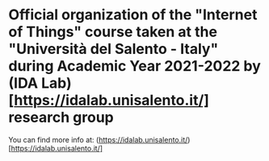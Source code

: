 # Official organization of the "Internet of Things" course taken at the "Università del Salento - Italy" during Academic Year 2021-2022 by (IDA Lab)[https://idalab.unisalento.it/] research group

You can find more info at:
(https://idalab.unisalento.it/)[https://idalab.unisalento.it/]
